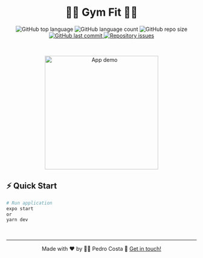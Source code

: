 <h1 align="center">🏋️‍♀️ Gym Fit 🏋️‍♀️</h1>

<p align="center">
  <img alt="GitHub top language" src="https://img.shields.io/github/languages/top/pehcst/gym-fit">

  <img alt="GitHub language count" src="https://img.shields.io/github/languages/count/pehcst/gym-fit">

 <img alt="GitHub repo size" src="https://img.shields.io/github/repo-size/pehcst/gym-fit">

  <a href="https://github.com/GabrielGuedess/Ignite-Gym/commits/master">
    <img alt="GitHub last commit" src="https://img.shields.io/github/last-commit/pehcst/gym-fit">
  </a>

  <a href="https://github.com/GabrielGuedess/Ignite-Gym/issues">
    <img alt="Repository issues" src="https://img.shields.io/github/issues/pehcst/gym-fit.svg">
  </a>
</p>

<br />

<p align="center">
  <img width="300" alt="App demo" src="./.github/gym-fit-home.png">
</p>

## ⚡ Quick Start

```Bash
# Run application
expo start
or
yarn dev
```

<br />

---

<p align="center">
Made with ♥ by 👨‍🚀 Pedro Costa 👋 <a href="https://www.linkedin.com/in/pehcst/">Get in touch!</a>
</p>
